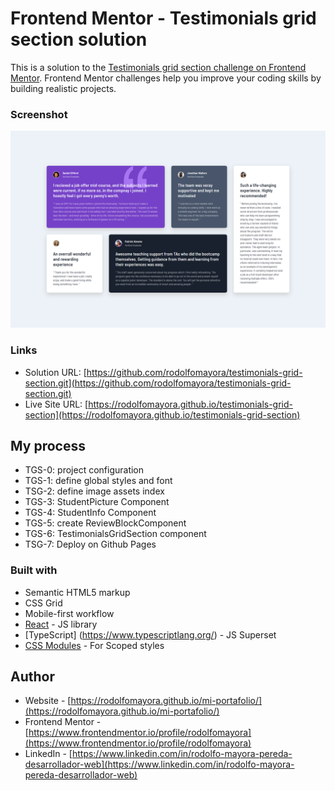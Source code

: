 # Frontend Mentor - Testimonials grid section solution

This is a solution to the [Testimonials grid section challenge on Frontend Mentor](https://www.frontendmentor.io/challenges/testimonials-grid-section-Nnw6J7Un7). Frontend Mentor challenges help you improve your coding skills by building realistic projects. 


### Screenshot

![](./screenshot.png)


### Links

- Solution URL: [https://github.com/rodolfomayora/testimonials-grid-section.git](https://github.com/rodolfomayora/testimonials-grid-section.git)
- Live Site URL: [https://rodolfomayora.github.io/testimonials-grid-section](https://rodolfomayora.github.io/testimonials-grid-section)


## My process
- TGS-0: project configuration
- TGS-1: define global styles and font
- TSG-2: define image assets index
- TGS-3: StudentPicture Component
- TGS-4: StudentInfo Component
- TGS-5: create ReviewBlockComponent
- TGS-6: TestimonialsGridSection component
- TSG-7: Deploy on Github Pages


### Built with

- Semantic HTML5 markup
- CSS Grid
- Mobile-first workflow
- [React](https://reactjs.org/) - JS library
- [TypeScript] (https://www.typescriptlang.org/) - JS Superset
- [CSS Modules](https://github.com/css-modules/css-modules) - For Scoped styles


## Author

- Website - [https://rodolfomayora.github.io/mi-portafolio/](https://rodolfomayora.github.io/mi-portafolio/)
- Frontend Mentor - [https://www.frontendmentor.io/profile/rodolfomayora](https://www.frontendmentor.io/profile/rodolfomayora)
- LinkedIn - [https://www.linkedin.com/in/rodolfo-mayora-pereda-desarrollador-web](https://www.linkedin.com/in/rodolfo-mayora-pereda-desarrollador-web)
